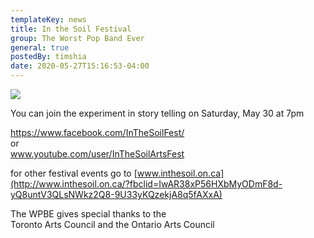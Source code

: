 ```yaml
---
templateKey: news
title: In the Soil Festival
group: The Worst Pop Band Ever
general: true
postedBy: timshia
date: 2020-05-27T15:16:53-04:00
---
```

![](https://scontent.fybz2-1.fna.fbcdn.net/v/t1.0-9/100926438_10163618469125511_875612848036773888_n.jpg?_nc_cat=100&_nc_sid=dd7718&_nc_ohc=0qbBwX3DBSQAX-fSiiN&_nc_ht=scontent.fybz2-1.fna&oh=c0b8c7b4856eab34aac16b7e329eba04&oe=5EF3B894)

You can join the experiment in story telling on Saturday, May 30 at 7pm  
  
[https://www.facebook.com/<wbr></wbr>InTheSoilFest/](https://www.facebook.com/InTheSoilFest/)  
or  
[www.youtube.com/user/<wbr></wbr>InTheSoilArtsFest](https://www.youtube.com/user/InTheSoilArtsFest?fbclid=IwAR2PyaBBcipXm7zAjXB92gduIfjx1UhPT5bHSPyn51I9sBhu-FS_aLzRcAI)<span class="text_exposed_show">  
  
for other festival events go to [www.inthesoil.on.ca](http://www.inthesoil.on.ca/?fbclid=IwAR38xP56HXbMyODmF8d-yQ8untV3QLsNWkz2Q8-9U33yKQzekjA8q5fAXxA)  
  
The WPBE gives special thanks to the  
Toronto Arts Council and the Ontario Arts Council</span>